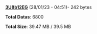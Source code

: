 [**3U8b12EG**](/data/3U8b12EG.txt) (28/01/23 - 04:51)- 242 bytes

**Total Datas**: 6800

**Total Size**: 39.47 MB / 39.5 MB